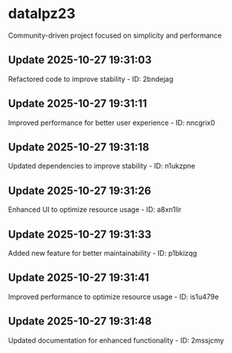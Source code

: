 # datalpz23
Community-driven project focused on simplicity and performance

## Update 2025-10-27 19:31:03
Refactored code to improve stability - ID: 2bndejag


## Update 2025-10-27 19:31:11
Improved performance for better user experience - ID: nncgrix0


## Update 2025-10-27 19:31:18
Updated dependencies to improve stability - ID: n1ukzpne


## Update 2025-10-27 19:31:26
Enhanced UI to optimize resource usage - ID: a8xn1lir


## Update 2025-10-27 19:31:33
Added new feature for better maintainability - ID: p1bkizqg


## Update 2025-10-27 19:31:41
Improved performance to optimize resource usage - ID: is1u479e


## Update 2025-10-27 19:31:48
Updated documentation for enhanced functionality - ID: 2mssjcmy

